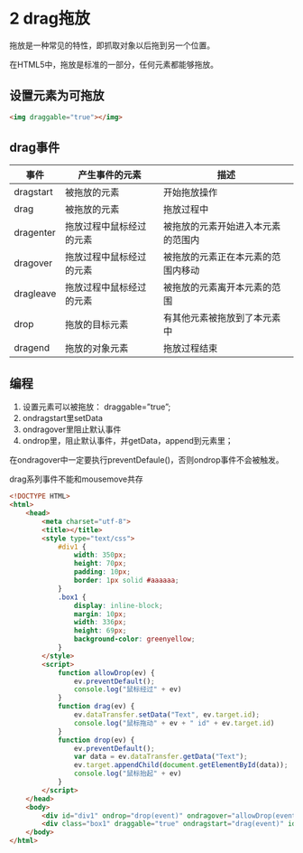 # 2 drag拖放

拖放是一种常见的特性，即抓取对象以后拖到另一个位置。

在HTML5中，拖放是标准的一部分，任何元素都能够拖放。

## 设置元素为可拖放

```html
<img draggable="true"></img>
```

## drag事件

| 事件 |  产生事件的元素 | 描述 |
| --- | --- | --- |
| dragstart |  被拖放的元素 |  开始拖放操作 |
|  drag |  被拖放的元素 |  拖放过程中 |
| dragenter | 拖放过程中鼠标经过的元素 |  被拖放的元素开始进入本元素的范围内 |
| dragover |  拖放过程中鼠标经过的元素 |  被拖放的元素正在本元素的范围内移动 |
| dragleave |  拖放过程中鼠标经过的元素 |  被拖放的元素离开本元素的范围 |
| drop | 拖放的目标元素 |  有其他元素被拖放到了本元素中 |
| dragend |  拖放的对象元素 |  拖放过程结束 |

## 编程

1. 设置元素可以被拖放： draggable=”true”;
2. ondragstart里setData
3. ondragover里阻止默认事件
4. ondrop里，阻止默认事件，并getData，append到元素里；

在ondragover中一定要执行preventDefaule()，否则ondrop事件不会被触发。

drag系列事件不能和mousemove共存

```html
<!DOCTYPE HTML>
<html>
	<head>
		<meta charset="utf-8">
		<title></title>
		<style type="text/css">
			#div1 {
				width: 350px;
				height: 70px;
				padding: 10px;
				border: 1px solid #aaaaaa;
			}
			.box1 {
				display: inline-block;
				margin: 10px;
				width: 336px;
				height: 69px;
				background-color: greenyellow;
			}
		</style>
		<script>
			function allowDrop(ev) {
				ev.preventDefault();
				console.log("鼠标经过" + ev)
			}
			function drag(ev) {
				ev.dataTransfer.setData("Text", ev.target.id);
				console.log("鼠标拖动" + ev + " id" + ev.target.id)
			}
			function drop(ev) {
				ev.preventDefault();
				var data = ev.dataTransfer.getData("Text");
				ev.target.appendChild(document.getElementById(data));
				console.log("鼠标抬起" + ev)
			}
		</script>
	</head>
	<body>
		<div id="div1" ondrop="drop(event)" ondragover="allowDrop(event)"></div><br>
		<div class="box1" draggable="true" ondragstart="drag(event)" id="dr1"></div>
	</body>
</html>
```
